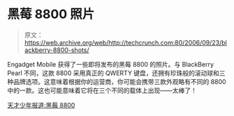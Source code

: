 # 黑莓 8800 照片

> 原文：<https://web.archive.org/web/http://techcrunch.com:80/2006/09/23/blackberry-8800-shots/>

Engadget Mobile 获得了一些即将发布的黑莓 8800 的照片。与 BlackBerry Pearl 不同，这款 8800 采用真正的 QWERTY 键盘，还拥有珍珠般的滚动球和三种品牌选项。这意味着根据你的运营商，你可能会携带三款外观略有不同的 8800 中的一款。这也可能意味着它将在三个不同的载体上出现——太棒了！

[天才少年报道:黑莓 8800](https://web.archive.org/web/20131225165853/http://www.engadgetmobile.com/2006/09/23/the-boy-genius-report-pictures-of-blackberry-8800/)